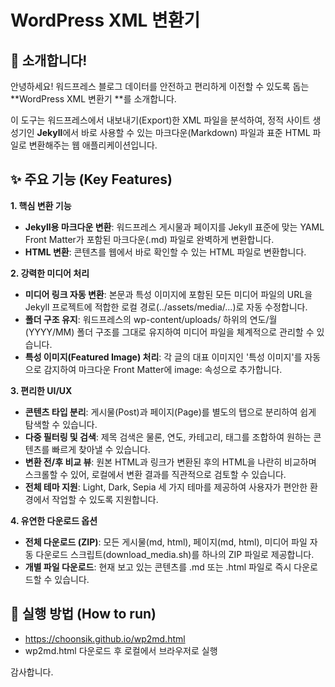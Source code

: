 # **WordPress XML 변환기**

## **🎉 소개합니다\!**

안녕하세요\! 워드프레스 블로그 데이터를 안전하고 편리하게 이전할 수 있도록 돕는 **WordPress XML 변환기 **를 소개합니다.

이 도구는 워드프레스에서 내보내기(Export)한 XML 파일을 분석하여, 정적 사이트 생성기인 **Jekyll**에서 바로 사용할 수 있는 마크다운(Markdown) 파일과 표준 HTML 파일로 변환해주는 웹 애플리케이션입니다. 

## **✨ 주요 기능 (Key Features)**

**1\. 핵심 변환 기능**

* **Jekyll용 마크다운 변환**: 워드프레스 게시물과 페이지를 Jekyll 표준에 맞는 YAML Front Matter가 포함된 마크다운(.md) 파일로 완벽하게 변환합니다.  
* **HTML 변환**: 콘텐츠를 웹에서 바로 확인할 수 있는 HTML 파일로 변환합니다.

**2\. 강력한 미디어 처리**

* **미디어 링크 자동 변환**: 본문과 특성 이미지에 포함된 모든 미디어 파일의 URL을 Jekyll 프로젝트에 적합한 로컬 경로(../assets/media/...)로 자동 수정합니다.  
* **폴더 구조 유지**: 워드프레스의 wp-content/uploads/ 하위의 연도/월(YYYY/MM) 폴더 구조를 그대로 유지하여 미디어 파일을 체계적으로 관리할 수 있습니다.  
* **특성 이미지(Featured Image) 처리**: 각 글의 대표 이미지인 '특성 이미지'를 자동으로 감지하여 마크다운 Front Matter에 image: 속성으로 추가합니다.

**3\. 편리한 UI/UX**

* **콘텐츠 타입 분리**: 게시물(Post)과 페이지(Page)를 별도의 탭으로 분리하여 쉽게 탐색할 수 있습니다.  
* **다중 필터링 및 검색**: 제목 검색은 물론, 연도, 카테고리, 태그를 조합하여 원하는 콘텐츠를 빠르게 찾아낼 수 있습니다.  
* **변환 전/후 비교 뷰**: 원본 HTML과 링크가 변환된 후의 HTML을 나란히 비교하며 스크롤할 수 있어, 로컬에서 변환 결과를 직관적으로 검토할 수 있습니다.
* **전체 테마 지원**: Light, Dark, Sepia 세 가지 테마를 제공하여 사용자가 편안한 환경에서 작업할 수 있도록 지원합니다.

**4\. 유연한 다운로드 옵션**

* **전체 다운로드 (ZIP)**: 모든 게시물(md, html), 페이지(md, html), 미디어 파일 자동 다운로드 스크립트(download\_media.sh)를 하나의 ZIP 파일로 제공합니다.  
* **개별 파일 다운로드**: 현재 보고 있는 콘텐츠를 .md 또는 .html 파일로 즉시 다운로드할 수 있습니다.

## **🏃 실행 방법 (How to run)**

* https://choonsik.github.io/wp2md.html
* wp2md.html 다운로드 후 로컬에서 브라우저로 실행

감사합니다.
